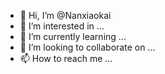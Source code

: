 - 👋 Hi, I’m @Nanxiaokai
- 👀 I’m interested in ...
- 🌱 I’m currently learning ...
- 💞️ I’m looking to collaborate on ...
- 📫 How to reach me ...

<!---
Nanxiaokai/Nanxiaokai is a ✨ special ✨ repository because its `README.md` (this file) appears on your GitHub profile.
You can click the Preview link to take a look at your changes.
--->

